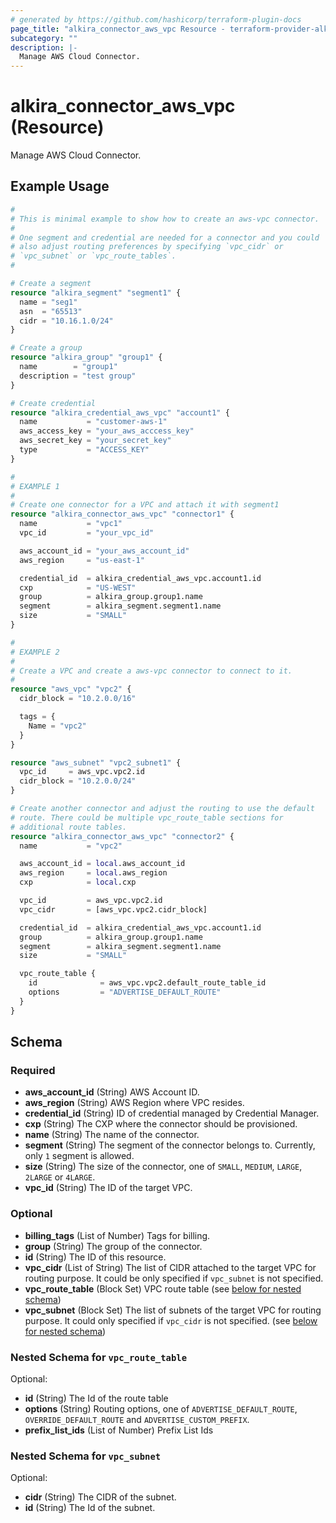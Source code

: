 ```yaml
---
# generated by https://github.com/hashicorp/terraform-plugin-docs
page_title: "alkira_connector_aws_vpc Resource - terraform-provider-alkira"
subcategory: ""
description: |-
  Manage AWS Cloud Connector.
---
```


# alkira_connector_aws_vpc (Resource)

Manage AWS Cloud Connector.

## Example Usage

```terraform
#
# This is minimal example to show how to create an aws-vpc connector.
#
# One segment and credential are needed for a connector and you could
# also adjust routing preferences by specifying `vpc_cidr` or
# `vpc_subnet` or `vpc_route_tables`.
#

# Create a segment
resource "alkira_segment" "segment1" {
  name = "seg1"
  asn  = "65513"
  cidr = "10.16.1.0/24"
}

# Create a group
resource "alkira_group" "group1" {
  name        = "group1"
  description = "test group"
}

# Create credential
resource "alkira_credential_aws_vpc" "account1" {
  name           = "customer-aws-1"
  aws_access_key = "your_aws_acccess_key"
  aws_secret_key = "your_secret_key"
  type           = "ACCESS_KEY"
}

#
# EXAMPLE 1
#
# Create one connector for a VPC and attach it with segment1
resource "alkira_connector_aws_vpc" "connector1" {
  name           = "vpc1"
  vpc_id         = "your_vpc_id"

  aws_account_id = "your_aws_account_id"
  aws_region     = "us-east-1"

  credential_id  = alkira_credential_aws_vpc.account1.id
  cxp            = "US-WEST"
  group          = alkira_group.group1.name
  segment        = alkira_segment.segment1.name
  size           = "SMALL"
}

#
# EXAMPLE 2
#
# Create a VPC and create a aws-vpc connector to connect to it.
#
resource "aws_vpc" "vpc2" {
  cidr_block = "10.2.0.0/16"

  tags = {
    Name = "vpc2"
  }
}

resource "aws_subnet" "vpc2_subnet1" {
  vpc_id     = aws_vpc.vpc2.id
  cidr_block = "10.2.0.0/24"
}

# Create another connector and adjust the routing to use the default
# route. There could be multiple vpc_route_table sections for
# additional route tables.
resource "alkira_connector_aws_vpc" "connector2" {
  name           = "vpc2"

  aws_account_id = local.aws_account_id
  aws_region     = local.aws_region
  cxp            = local.cxp

  vpc_id         = aws_vpc.vpc2.id
  vpc_cidr       = [aws_vpc.vpc2.cidr_block]

  credential_id  = alkira_credential_aws_vpc.account1.id
  group          = alkira_group.group1.name
  segment        = alkira_segment.segment1.name
  size           = "SMALL"

  vpc_route_table {
    id              = aws_vpc.vpc2.default_route_table_id
    options         = "ADVERTISE_DEFAULT_ROUTE"
  }
}
```

<!-- schema generated by tfplugindocs -->
## Schema

### Required

- **aws_account_id** (String) AWS Account ID.
- **aws_region** (String) AWS Region where VPC resides.
- **credential_id** (String) ID of credential managed by Credential Manager.
- **cxp** (String) The CXP where the connector should be provisioned.
- **name** (String) The name of the connector.
- **segment** (String) The segment of the connector belongs to. Currently, only `1` segment is allowed.
- **size** (String) The size of the connector, one of `SMALL`, `MEDIUM`, `LARGE`, `2LARGE` or `4LARGE`.
- **vpc_id** (String) The ID of the target VPC.

### Optional

- **billing_tags** (List of Number) Tags for billing.
- **group** (String) The group of the connector.
- **id** (String) The ID of this resource.
- **vpc_cidr** (List of String) The list of CIDR attached to the target VPC for routing purpose. It could be only specified if `vpc_subnet` is not specified.
- **vpc_route_table** (Block Set) VPC route table (see [below for nested schema](#nestedblock--vpc_route_table))
- **vpc_subnet** (Block Set) The list of subnets of the target VPC for routing purpose. It could only specified if `vpc_cidr` is not specified. (see [below for nested schema](#nestedblock--vpc_subnet))

<a id="nestedblock--vpc_route_table"></a>
### Nested Schema for `vpc_route_table`

Optional:

- **id** (String) The Id of the route table
- **options** (String) Routing options, one of `ADVERTISE_DEFAULT_ROUTE`, `OVERRIDE_DEFAULT_ROUTE` and `ADVERTISE_CUSTOM_PREFIX`.
- **prefix_list_ids** (List of Number) Prefix List Ids


<a id="nestedblock--vpc_subnet"></a>
### Nested Schema for `vpc_subnet`

Optional:

- **cidr** (String) The CIDR of the subnet.
- **id** (String) The Id of the subnet.



